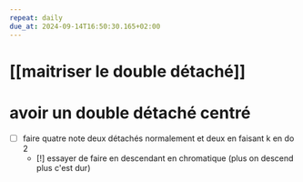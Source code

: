 ```yaml
---
repeat: daily
due_at: 2024-09-14T16:50:30.165+02:00
---
```

# [[maitriser le double détaché]]
# avoir un double détaché centré
- [ ] faire quatre note deux détachés normalement et deux en faisant k en do 2
	- [!] essayer de faire en descendant en chromatique (plus on descend plus c'est dur)